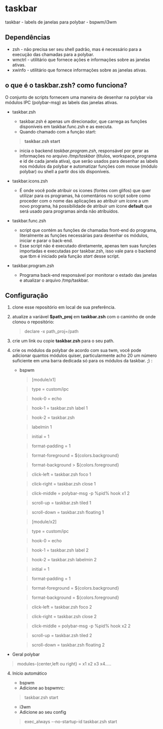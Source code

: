 # taskbar
taskbar - labels de janelas para polybar - bspwm/i3wm

## Dependências
* zsh - não precisa ser seu shell padrão, mas é necessário para a execução das chamadas para a polybar.
* wmctrl - utilitário que fornece ações e informações sobre as janelas ativas.
* xwinfo - utilitário que fornece informações sobre as janelas ativas.

## o que é o taskbar.zsh? como funciona?

O conjunto de scripts fornecem uma maneira de desenhar na polybar via módulos IPC (polybar-msg) as labels das janelas ativas.

* taskbar.zsh
	* taskbar.zsh é apenas um direcionador, que carrega as funções disponíveis em taskbar.func.zsh e as executa. 
	* Quando chamado com a função start:
	> **taskbar.zsh start**
	* inicia o backend *taskbar.program.zsh*, responsável por gerar as informações no arquivo */tmp/taskbar* (títulos, workspace, programa e id de cada janela ativa), que serão usados para desenhar as labels nos módulos da polybar e automatizar funções com mouse (módulo polybar) ou shell a partir dos ids disponíveis.

* taskbar.icons.zsh
	* É onde você pode atribuir os icones (fontes com glifos) que quer utilizar para os programas, há comentários no script sobre como proceder com o nome das aplicações ao atribuir um ícone a um novo programa, há possibilidade de atribuir um ícone **default** que será usado para programas ainda não atribuídos.

* taskbar.func.zsh
	* script que contém as funções de chamadas front-end do programa, literalmente as funções necessárias para desenhar os módulos, iniciar e parar o back-end.
	* Esse script não é executado diretamente, apenas tem suas funções importadas e executadas por taskbar.zsh, isso vale para o backend que tbm é iniciado pela função *start* desse script.

* taskbar.program.zsh
	* Programa back-end responsável por monitorar o estado das janelas e atualizar o arquivo /tmp/taskbar.


## Configuração

1. clone esse repositório em local de sua preferência.

2. atualize a variável **$path_proj** em **taskbar.zsh** com o caminho de onde clonou o repositório:
	> declare -x path_proj=/path

3. crie um link ou copie **taskbar.zsh** para o seu path.

4. crie os módulos da polybar de acordo com sua twm, você pode adicionar quantos módulos quiser, particularmente acho 20 um número suficiente em uma barra dedicada só para os módulos da taskbar. ;) :
	* bspwm
		
		> [module/x1]

		> type = custom/ipc 
		
		> hook-0 = echo 
		
		> hook-1 = taskbar.zsh label 1 
		
		> hook-2 = taskbar.zsh 
		
		> labelmin 1 
		
		> initial = 1 
		
		> format-padding = 1 
		
		> format-foreground = ${colors.background} 
		
		> format-background > ${colors.foreground} 
		
		> click-left = taskbar.zsh foco 1 
		
		> click-right = taskbar.zsh close 1 
		
		> click-middle = polybar-msg -p %pid% hook x1 2 
		
		> scroll-up = taskbar.zsh tiled 1 
		
		> scroll-down = taskbar.zsh floating 1

		>
		
		> [module/x2]

		> type = custom/ipc

		> hook-0 = echo

		> hook-1 = taskbar.zsh label 2

		> hook-2 = taskbar.zsh labelmin 2

		> initial = 1

		> format-padding = 1

		> format-foreground = ${colors.background}

		> format-background = ${colors.foreground}

		> click-left = taskbar.zsh foco 2

		> click-right = taskbar.zsh close 2

		> click-middle = polybar-msg -p %pid% hook x2 2

		> scroll-up = taskbar.zsh tiled 2

		> scroll-down = taskbar.zsh floating 2

	 

* Geral polybar
> modules-{center,left ou right} = x1 x2 x3 x4.....

4. Início automático
	* bspwm
	* Adicione ao bspwmrc:
	> taskbar.zsh start

	* i3wm
	* Adicione ao seu config
	> exec_always --no-startup-id taskbar.zsh start




